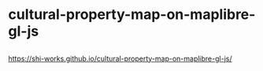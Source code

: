# cultural-property-map-on-maplibre-gl-js
## 
https://shi-works.github.io/cultural-property-map-on-maplibre-gl-js/
